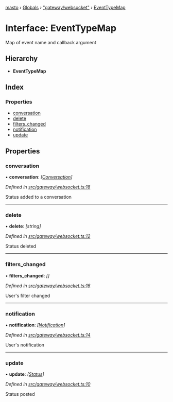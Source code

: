 [masto](../README.md) › [Globals](../globals.md) › ["gateway/websocket"](../modules/_gateway_websocket_.md) › [EventTypeMap](_gateway_websocket_.eventtypemap.md)

# Interface: EventTypeMap

Map of event name and callback argument

## Hierarchy

* **EventTypeMap**

## Index

### Properties

* [conversation](_gateway_websocket_.eventtypemap.md#conversation)
* [delete](_gateway_websocket_.eventtypemap.md#delete)
* [filters_changed](_gateway_websocket_.eventtypemap.md#filters_changed)
* [notification](_gateway_websocket_.eventtypemap.md#notification)
* [update](_gateway_websocket_.eventtypemap.md#update)

## Properties

###  conversation

• **conversation**: *[[Conversation](_entities_conversation_.conversation.md)]*

*Defined in [src/gateway/websocket.ts:18](https://github.com/neet/masto.js/blob/b9f6bdd/src/gateway/websocket.ts#L18)*

Status added to a conversation

___

###  delete

• **delete**: *[string]*

*Defined in [src/gateway/websocket.ts:12](https://github.com/neet/masto.js/blob/b9f6bdd/src/gateway/websocket.ts#L12)*

Status deleted

___

###  filters_changed

• **filters_changed**: *[]*

*Defined in [src/gateway/websocket.ts:16](https://github.com/neet/masto.js/blob/b9f6bdd/src/gateway/websocket.ts#L16)*

User's filter changed

___

###  notification

• **notification**: *[[Notification](_entities_notification_.notification.md)]*

*Defined in [src/gateway/websocket.ts:14](https://github.com/neet/masto.js/blob/b9f6bdd/src/gateway/websocket.ts#L14)*

User's notification

___

###  update

• **update**: *[[Status](_entities_status_.status.md)]*

*Defined in [src/gateway/websocket.ts:10](https://github.com/neet/masto.js/blob/b9f6bdd/src/gateway/websocket.ts#L10)*

Status posted
